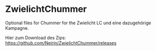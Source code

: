# ZwielichtChummer
Optional files for Chummer for the Zwielicht LC und eine dazugehörige Kampagne.

Hier zum Download des Zips: https://github.com/Neirin/ZwielichtChummer/releases
